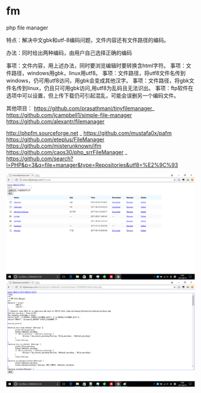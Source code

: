 # fm
php file manager

特点：解决中文gbk和utf-8编码问题，文件内容还有文件路径的编码。

办法：同时给出两种编码，由用户自己选择正确的编码

事项：文件内容，用上述办法，同时要浏览编辑时要转换含html字符。
事项：文件路径，windows用gbk，linux用utf8。
事项：文件路径，将utf8文件名传到windows，仍可用utf8访问，用gbk会变成其他汉字。
事项：文件路径，将gbk文件名传到linux，仍且只可用gbk访问,用utf8为乱码且无法识出。
事项：ftp软件在选项中可以设置，但上传下载仍可引起混乱，可能会误删另一个编码文件。

其他项目：
https://github.com/prasathmani/tinyfilemanager_
https://github.com/jcampbell1/simple-file-manager
https://github.com/alexantr/filemanager

http://phpfm.sourceforge.net
_
https://github.com/mustafa0x/pafm
https://github.com/eteplus/FileManager
https://github.com/misterunknown/ifm
https://github.com/caos30/php_srrFileManager
_
https://github.com/search?l=PHP&p=3&q=file+manager&type=Repositories&utf8=%E2%9C%93

<img src="https://raw.githubusercontent.com/webkb/fm/master/1.png" />
<img src="https://raw.githubusercontent.com/webkb/fm/master/2.png" />
